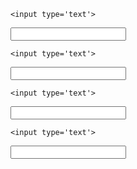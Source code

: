 <!doctype html>
<html>
<head>
	<meta charset="utf-8">
	<title>Formulaire</title>
	<meta name="viewport" content="width=device-width, initial-scale=1">
	<link rel="stylesheet" href="/assets/lib/highlight.js/default.css">
	<script src="/assets/lib/highlight.js/highlight.pack.js"></script>
    <script>hljs.initHighlightingOnLoad();</script>
</head>
<body>

<form action="" method="POST">

```
<input type='text'>
```

<input type='text'>

```
<input type='text'>
```

<input type='text' pattern='[0-9,]*'>

```
<input type='text'>
```

<input type='text' pattern='\d*'>

```
<input type='text'>
```

<input type="text" name="country_code" pattern="[A-Za-z]{3}" title="Three letter country code">


</form>

</body>
</html>
